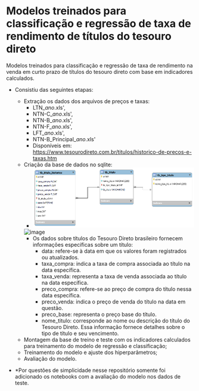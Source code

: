 # Modelos treinados para classificação e regressão de taxa de rendimento de títulos do tesouro direto

Modelos treinados para classificação e regressão de taxa de rendimento na venda em curto prazo de títulos do tesouro direto com base em indicadores calculados.

- Consistiu das seguintes etapas:
  - Extração os dados dos arquivos de preços e taxas:
    - LTN_*ano*.xls',
    - NTN-C_*ano*.xls',
    - NTN-B_*ano*.xls',
    - NTN-F_*ano*.xls',
    - LFT_*ano*.xls',
    - NTN-B_Principal_*ano*.xls'
    - Disponíveis em: https://www.tesourodireto.com.br/titulos/historico-de-precos-e-taxas.htm
  - Criação da base de dados no sqlite:
    -  <img src = 'mr_historico_titulo.png'>
    ![image](https://github.com/johanessevero/classificacao_regressao_tesouro_direto/assets/22893251/2f1bbdb1-de5f-4763-bcd5-74dc638b54c3)
    - Os dados sobre títulos do Tesouro Direto brasileiro fornecem informações específicas sobre um título:
      - data: refere-se à data em que os valores foram registrados ou atualizados.
      - taxa_compra: indica a taxa de compra associada ao título na data específica.
      - taxa_venda: representa a taxa de venda associada ao título na data específica.
      - preco_compra: refere-se ao preço de compra do título nessa data específica.
      - preco_venda: indica o preço de venda do título na data em questão.
      - preco_base: representa o preço base do título.
      - nome_titulo: corresponde ao nome ou descrição do título do Tesouro Direto. Essa informação fornece detalhes sobre o tipo de título e seu vencimento.
  - Montagem da base de treino e teste com os indicadores calculados para treinamento do modelo de regressão e classificação;
  - Treinamento do modelo e ajuste dos hiperparâmetros;
  - Avaliação do modelo.
 
- *Por questões de simplicidade nesse repositório somente foi adicionado os notebooks com a avaliação do modelo nos dados de teste.


